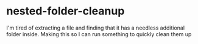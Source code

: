 # nested-folder-cleanup
I'm tired of extracting a file and finding that it has a needless additional folder inside. Making this so I can run something to quickly clean them up 
